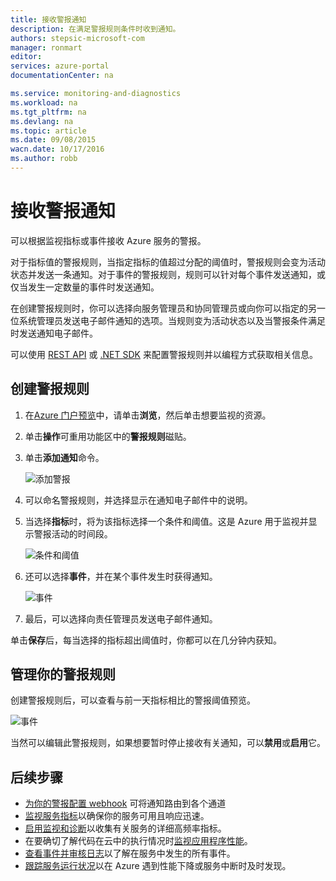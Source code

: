 ```yaml
---
title: 接收警报通知
description: 在满足警报规则条件时收到通知。
authors: stepsic-microsoft-com
manager: ronmart
editor: 
services: azure-portal
documentationCenter: na

ms.service: monitoring-and-diagnostics
ms.workload: na
ms.tgt_pltfrm: na
ms.devlang: na
ms.topic: article
ms.date: 09/08/2015
wacn.date: 10/17/2016
ms.author: robb
---
```


# 接收警报通知

可以根据监视指标或事件接收 Azure 服务的警报。

对于指标值的警报规则，当指定指标的值超过分配的阈值时，警报规则会变为活动状态并发送一条通知。对于事件的警报规则，规则可以针对每个事件发送通知，或仅当发生一定数量的事件时发送通知。

在创建警报规则时，你可以选择向服务管理员和协同管理员或向你可以指定的另一位系统管理员发送电子邮件通知的选项。当规则变为活动状态以及当警报条件满足时发送通知电子邮件。

可以使用 [REST API](https://msdn.microsoft.com/zh-cn/library/azure/dn931945.aspx) 或 [.NET SDK](https://www.nuget.org/packages/Microsoft.Azure.Insights/) 来配置警报规则并以编程方式获取相关信息。

## 创建警报规则

1. 在[Azure 门户预览](https://portal.azure.cn/)中，请单击**浏览**，然后单击想要监视的资源。

2. 单击**操作**可重用功能区中的**警报规则**磁贴。

3. 单击**添加通知**命令。

    ![添加警报](./media/insights-receive-alert-notifications/Insights_AddAlert.png)

4. 可以命名警报规则，并选择显示在通知电子邮件中的说明。

5. 当选择**指标**时，将为该指标选择一个条件和阈值。这是 Azure 用于监视并显示警报活动的时间段。

    ![条件和阈值](./media/insights-receive-alert-notifications/Insights_ConditionAndThreshold.png)

6. 还可以选择**事件**，并在某个事件发生时获得通知。 

    ![事件](./media/insights-receive-alert-notifications/Insights_Events.png)

7. 最后，可以选择向责任管理员发送电子邮件通知。

单击**保存**后，每当选择的指标超出阈值时，你都可以在几分钟内获知。

## 管理你的警报规则

创建警报规则后，可以查看与前一天指标相比的警报阈值预览。

![事件](./media/insights-receive-alert-notifications/Insights_EditAlert.png)

当然可以编辑此警报规则，如果想要暂时停止接收有关通知，可以**禁用**或**启用**它。

## 后续步骤

* [为你的警报配置 webhook](./insights-webhooks-alerts.md) 可将通知路由到各个通道
* [监视服务指标](./insights-how-to-customize-monitoring.md)以确保你的服务可用且响应迅速。
* [启用监视和诊断](./insights-how-to-use-diagnostics.md)以收集有关服务的详细高频率指标。
* 在要确切了解代码在云中的执行情况时[监视应用程序性能](./insights-perf-analytics.md)。
* [查看事件并审核日志](./insights-debugging-with-events.md)以了解在服务中发生的所有事件。
* [跟踪服务运行状况](./insights-service-health.md)以在 Azure 遇到性能下降或服务中断时及时发现。
 
<!---HONumber=Mooncake_0503_2016-->